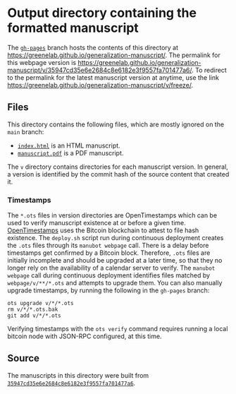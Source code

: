 # Output directory containing the formatted manuscript

The [`gh-pages`](https://github.com/greenelab/generalization-manuscript/tree/gh-pages) branch hosts the contents of this directory at <https://greenelab.github.io/generalization-manuscript/>.
The permalink for this webpage version is <https://greenelab.github.io/generalization-manuscript/v/35947cd35e6e2684c8e6182e3f9557fa701477a6/>.
To redirect to the permalink for the latest manuscript version at anytime, use the link <https://greenelab.github.io/generalization-manuscript/v/freeze/>.

## Files

This directory contains the following files, which are mostly ignored on the `main` branch:

+ [`index.html`](index.html) is an HTML manuscript.
+ [`manuscript.pdf`](manuscript.pdf) is a PDF manuscript.

The `v` directory contains directories for each manuscript version.
In general, a version is identified by the commit hash of the source content that created it.

### Timestamps

The `*.ots` files in version directories are OpenTimestamps which can be used to verify manuscript existence at or before a given time.
[OpenTimestamps](https://opentimestamps.org/) uses the Bitcoin blockchain to attest to file hash existence.
The `deploy.sh` script run during continuous deployment creates the `.ots` files through its `manubot webpage` call.
There is a delay before timestamps get confirmed by a Bitcoin block.
Therefore, `.ots` files are initially incomplete and should be upgraded at a later time, so that they no longer rely on the availability of a calendar server to verify.
The `manubot webpage` call during continuous deployment identifies files matched by `webpage/v/**/*.ots` and attempts to upgrade them.
You can also manually upgrade timestamps, by running the following in the `gh-pages` branch:

```shell
ots upgrade v/*/*.ots
rm v/*/*.ots.bak
git add v/*/*.ots
```

Verifying timestamps with the `ots verify` command requires running a local bitcoin node with JSON-RPC configured, at this time.

## Source

The manuscripts in this directory were built from
[`35947cd35e6e2684c8e6182e3f9557fa701477a6`](https://github.com/greenelab/generalization-manuscript/commit/35947cd35e6e2684c8e6182e3f9557fa701477a6).
